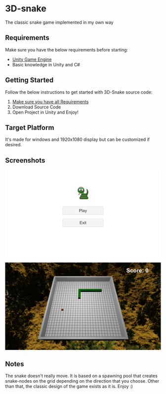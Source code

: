 # 3D-snake
The classic snake game implemented in my own way

## Requirements

Make sure you have the below requirements before starting:

- [Unity Game Engine](https://unity3d.com)
- Basic knowledge in Unity and C#

## Getting Started

Follow the below instructions to get started with 3D-Snake source code:

1. [Make sure you have all Requirements](#requirements)
2. Download Source Code
3. Open Project in Unity and Enjoy!

## Target Platform

It's made for windows and 1920x1080 display but can be customized if desired.

## Screenshots

![Screenshot](Screenshot.PNG)

![Screenshot](Screenshot2.PNG)

## Notes

The snake doesn't really move. It is based on a spawning pool that creates snake-nodes on the grid depending on the direction that you choose. Other than that, the classic design of the game exists as it is. Enjoy :)
